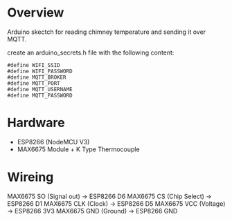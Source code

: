 # Overview
Arduino skectch for reading chimney temperature and sending it over MQTT.

create an arduino_secrets.h file with the following content: 

```
#define WIFI_SSID 
#define WIFI_PASSWORD 
#define MQTT_BROKER 
#define MQTT_PORT 
#define MQTT_USERNAME 
#define MQTT_PASSWORD 
```

# Hardware
* ESP8266 (NodeMCU V3)
* MAX6675 Module + K Type Thermocouple

# Wireing
MAX6675 SO (Signal out) -> ESP8266 D6
MAX6675 CS (Chip Select) -> ESP8266 D1
MAX6675 CLK (Clock) -> ESP8266 D5
MAX6675 VCC (Voltage) -> ESP8266 3V3
MAX6675 GND (Ground) -> ESP8266 GND
